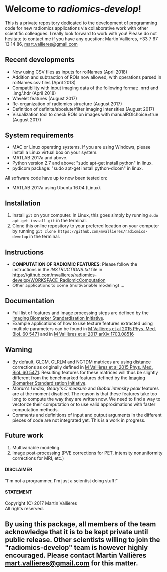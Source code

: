 # Welcome to _radiomics-develop_!

This is a private repository dedicated to the development of programming code for new radiomics applications via collaborative work with other scientific colleagues. I really look forward to work with you! Please do not hesitate to contact me if you have any question: Martin Vallières, +33 7 67 13 14 86, mart.vallieres@gmail.com

## Recent developments
- Now using CSV files as inputs for roiNames (April 2018)
- Addition and subtraction of ROIs now allowed, with operations parsed in roiNames.csv files (April 2018)
- Compatibility with input imaging data of the following format: .nrrd and .img/.hdr (April 2018)
- Wavelet features (August 2017)
- Re-organization of radiomics structure (August 2017)
- Definition of definite/aboslute/filter imaging intensities (August 2017)
- Visualization tool to check ROIs on images with manualROIchoice=true (August 2017)

## System requirements
- MAC or Linux operating systems. If you are using Windows, please install a Linux virtual box on your system.
- MATLAB 2017a and above.
- Python version 2.7 and above: "sudo apt-get install python" in linux.
- pydicom package: "sudo apt-get install python-dicom" in linux.

All software code have up to now been tested on: 
- MATLAB 2017a using Ubuntu 16.04 (Linux).

## Installation
1. Install `git` on your computer. In Linux, this goes simply by running `sudo apt-get install git` in the terminal.
2. Clone this online repository to your prefered location on your computer by running `git clone https://github.com/mvallieres/radiomics-develop` in the terminal. 

## Instructions
- **COMPUTATION OF RADIOMIC FEATURES**: Please follow the instructions in the _INSTRUCTIONS.txt_ file in <https://github.com/mvallieres/radiomics-develop/WORKSPACE_RadiomicComputation>
- Other applications to come (multivariable modeling) ...

## Documentation
- Full list of features and image processing steps are defined by the [Imaging Biomarker Standardisation Initiative](https://arxiv.org/abs/1612.07003).
- Example applications of how to use texture features extracted using multiple parameters can be found in [M Vallières et al 2015 Phys. Med. Biol. 60 5471](https://doi.org/10.1088/0031-9155/60/14/5471) and in [M Vallières et al 2017 arXiv:1703.08516](https://arxiv.org/abs/1703.08516)

## Warning
- By default, GLCM, GLRLM and NGTDM matrices are using distance corrections as originally defined in [M Vallières et al 2015 Phys. Med. Biol. 60 5471](https://doi.org/10.1088/0031-9155/60/14/5471). Resulting features for these matrices will thus be slightly different from the benchmarked features defined by the [Imaging Biomarker Standardisation Initiative](https://arxiv.org/abs/1612.07003). 
- _Moran's I index_, _Geary's C measure_ and _Global intensity peak_ features  are at the moment disabled. The reason is that these features take too long to compute the way they are written now. We need to find a way to vectorize their computation or to use valid approximations with faster computation methods. 
- Comments and definitions of input and output arguments in the different pieces of code are not integrated yet. This is a work in progress.

## Future work
1. Multivariable modeling.
2. Image post-processing (PVE corrections for PET, intensity nonuniformity corrections for MRI, etc.)

#### DISCLAIMER
"I'm not a programmer, I'm just a scientist doing stuff!"

#### STATEMENT
Copyright (C) 2017  Martin Vallières  
All rights reserved.

 By using this package, all members of the team acknowledge that it is to be 
 kept private until public release. Other scientists willing to join the 
 "radiomics-develop" team is however highly encouraged. Please contact 
 Martin Vallières mart.vallieres@gmail.com for this matter.
 -------------------------------------------
